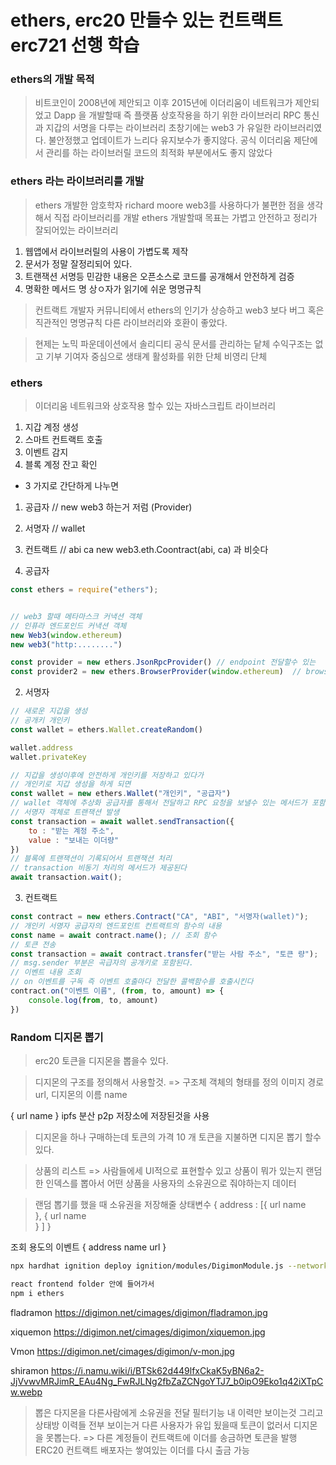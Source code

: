 # ethers, erc20 만들수 있는 컨트랙트 erc721 선행 학습 

### ethers의 개발 목적
> 비트코인이 2008년에 제안되고 이후 2015년에 이더리움이 네트워크가 제안되었고 Dapp 을 개발할때 즉 플랫품 상호작용을 하기 위한 라이브러리 RPC 통신과 지갑의 서명을 다루는 라이브러리
> 초창기에는 web3 가 유일한 라이브러리였다. 불안정했고 업데이트가 느리다 유지보수가 좋지않다.
> 공식 이더리움 제단에서 관리를 하는 라이브러릴 코드의 최적화 부분에서도 좋지 않았다


### ethers 라는 라이브러리를 개발
> ethers 개발한 암호학자 richard moore
> web3를 사용하다가 불편한 점을 생각해서 직접 라이브러리를 개발
> ethers 개발할때 목표는 가볍고 안전하고 정리가 잘되어있는 라이브러리

1. 웹앱에서 라이브러릴의 사용이 가볍도록 제작
2. 문서가 정말 잘정리되어 있다.
3. 트랜잭션 서명등 민감한 내용은 오픈소스로 코드를 공개해서 안전하게 검증
4. 명확한 메서드 명 상ㅇ자가 읽기에 쉬운 명명규칙 

> 컨트랙트 개발자 커뮤니티에서 ethers의 인기가 상승하고 web3 보다 버그 혹은 직관적인 명명규칙
> 다른 라이브러리와 호환이 좋았다.

> 현제는 노믹 파운데이션에서 솔리디티 공식 문서를 관리하는 닽체
> 수익구조는 없고 기부 기여자 중심으로 생태계 활성화를 위한 단체 비영리 단체

### ethers
> 이더리움 네트워크와 상호작용 할수 있는 자바스크립트 라이브러리
1. 지갑 계정 생성
2. 스마트 컨트랙트 호출
3. 이벤트 감지
4. 블록 계정 잔고 확인


- 3 가지로 간단하게 나누면
1. 공급자  // new web3 하는거 저럼  (Provider)
2. 서명자   // wallet   
3. 컨트랙트   // abi ca new web3.eth.Coontract(abi, ca) 과 비슷다

1. 공급자
```js
const ethers = require("ethers");


// web3 할때 메타마스크 커낵션 객체
// 인퓨라 엔드포인드 커낵션 객체
new Web3(window.ethereum)
new web3("http:........")

const provider = new ethers.JsonRpcProvider() // endpoint 전달할수 있는 
const provider2 = new ethers.BrowserProvider(window.ethereum)  // browser metamask 연결
```

2. 서명자
```js
// 새로운 지갑을 생성
// 공개키 개인키
const wallet = ethers.Wallet.createRandom()  

wallet.address
wallet.privateKey

// 지갑을 생성이후에 안전하게 개인키를 저장하고 있다가
// 개인키로 지갑 생성을 하게 되면
const wallet = new ethers.Wallet("개인키", "공급자")
// wallet 객체에 추상화 공급자를 통해서 전달하고 RPC 요청을 보낼수 있는 메서드가 포함된 객체
// 서명자 객체로 트랜잭션 발생
const transaction = await wallet.sendTransaction({
    to : "받는 계정 주소",
    value : "보내는 이더량"
})
// 블록에 트랜잭션이 기록되어서 트랜잭션 처리
// transaction 비동기 처리의 메서드가 제공된다
await transaction.wait();
```

3. 컨트랙트

```js
const contract = new ethers.Contract("CA", "ABI", "서명자(wallet)");
// 개인키 서명자 공급자의 엔드포인트 컨트랙트의 함수의 내용
const name = await contract.name(); // 조회 함수 
// 토큰 전송
const transaction = await contract.transfer("받는 사람 주소", "토큰 량");
// msg.sender 부분은 곡급자의 공개키로 포함된다.
// 이벤트 내용 조회
// on 이벤트를 구독 즉 이벤트 호출마다 전달한 콜백함수를 호출시킨다
contract.on("이벤트 이름", (from, to, amount) => {
    console.log(from, to, amount)
})
```


### Random 디지몬 뽑기

> erc20 토큰을 디지몬을 뽑을수 있다.

> 디지몬의 구조를 정의해서 사용할것. => 구조체 객체의 형태를 정의
> 이미지 경로 url, 디지몬의  이름 name

{
    url
    name
}
ipfs 분산 p2p 저장소에 저장된것을 사용

> 디지몬을 하나 구매하는데 토큰의 가격
> 10 개 토큰을 지불하면 디지몬 뽑기 할수 있다.

> 상품의 리스트 => 사람들에세 UI적으로 표현할수 있고 상품이 뭐가 있는지 랜덤한 인덱스를 뽑아서 어떤 상품을 사용자의 소유권으로 줘야하는지 데이터

> 랜덤 뽑기를 했을 때 소유권을 저장해줄 상태변수
{ 
    address : [{
        url 
        name    
    }, {
        url 
        name    
    }
    ]
}

조회 용도의 이벤트
{
    address
    name
    url
}

```sh
npx hardhat ignition deploy ignition/modules/DigimonModule.js --network sepolia

react frontend folder 안에 들어가서
npm i ethers
```

fladramon
https://digimon.net/cimages/digimon/fladramon.jpg

xiquemon
https://digimon.net/cimages/digimon/xiquemon.jpg

Vmon
https://digimon.net/cimages/digimon/v-mon.jpg

shiramon
https://i.namu.wiki/i/BTSk62d449lfxCkaK5yBN6a2-JjVvwvMRJimR_EAu4Ng_FwRJLNg2fbZaZCNgoYTJ7_b0ipO9Eko1q42iXTpCw.webp




> 뽑은 다지몬을 다른사람에게 소유권을 전달
> 필터기능 내 이력만 보이는것 그리고 상태방 이력들 전부 보이는거
> 다른 사용자가 유입 됬을때 토큰이 없러서 디지몬을 못뽑는다. => 다른 계정들이 컨트랙트에 이더를 송금하면 토큰을 발행 ERC20
> 컨트랙트 배포자는 쌓여있는 이더를 다시 출금 가능
